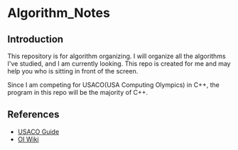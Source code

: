 # Algorithm_Notes

## Introduction
This repository is for algorithm organizing. I will organize all the algorithms I've studied, and I am currently looking. This repo is created for me and may help you who is sitting in front of the screen.

Since I am competing for USACO(USA Computing Olympics) in C++, the program in this repo will be the majority of C++.

## References
- [USACO Guide](https://usaco.guide/)
- [OI Wiki](https://oi-wiki.org/)
